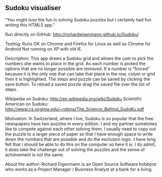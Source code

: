 Sudoku visualiser
-----------------

"You might lose the fun in solving Sudoku puzzles 
but I certainly had fun writing this HTML5 app."


Run directly on GitHub: http://richardeigenmann.github.io/Sudoku/

Testing: Runs OK on Chrome and Firefox for Linux as well as Chrome for Android
Not running on XP with old IE.

Description: This app draws a Sudoku grid and allows the user to pick the numbers 
she wants to place in the grid. As each number is picked the options 
that are no longer possible are removed. If a number is "forced" because it
is the only one that can take that place in the row, colum or grid then 
it is highlighted. 
The steps and puzzle can be saved by clicking the save button. To reload
a saved puzzle drag the saved file over the list of steps.


Wikipedia on Sudoku: http://en.wikipedia.org/wiki/Sudoku 
Scientific American on Sudoku: http://www.cs.virginia.edu/~robins/The_Science_Behind_SudoKu.pdf

Motivation: In Switzerland, where I live, Sudoku is so pupular that the
free newspapers have two puzzles in every edition. I and my partner sometimes
like to compete against each other solving them. I usually need to copy 
out the puzzle to a larger piece of paper so that I have enough space to 
write down the numbers that are possible and do the exclusion logic. I have
long felt that I should be able to do this on the computer so here it is. I do 
admit, it does take the challenge out of solving the puzzles and the sense of
achievement is not the same. 

About the author: Richard Eigenmann is an Open Source Software hobbyist who works
as a Project Manager / Business Analyst at a bank for a living.


